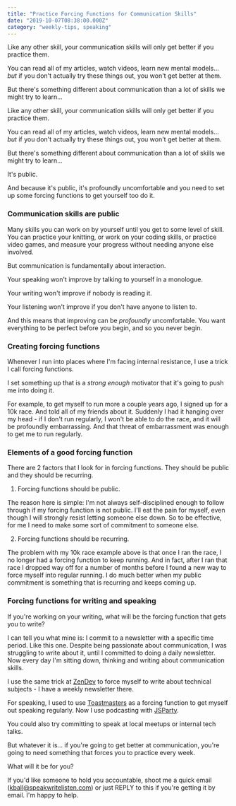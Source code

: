 ```yaml
---
title: "Practice Forcing Functions for Communication Skills"
date: "2019-10-07T08:38:00.000Z"
category: "weekly-tips, speaking"
---
```


Like any other skill, your communication skills will only get better if you practice them.

You can read all of my articles, watch videos, learn new mental models... *but* if you don't actually try these things out, you won't get better at them.

But there's something different about communication than a lot of skills we might try to learn...

<!-- more -->

Like any other skill, your communication skills will only get better if you practice them.

You can read all of my articles, watch videos, learn new mental models... *but* if you don't actually try these things out, you won't get better at them.

But there's something different about communication than a lot of skills we might try to learn...


It's public.

And because it's public, it's profoundly uncomfortable and you need to set up some forcing functions to get yourself too do it.

### Communication skills are public

Many skills you can work on by yourself until you get to some level of skill. You can practice your knitting, or work on your coding skills, or practice video games, and measure your progress without needing anyone else involved.

But communication is fundamentally about interaction.

Your speaking won't improve by talking to yourself in a monologue.

Your writing won't improve if nobody is reading it.

Your listening won't improve if you don't have anyone to listen to.

And this means that improving can be _profoundly_ uncomfortable. You want everything to be perfect before you begin, and so you never begin.

### Creating forcing functions

Whenever I run into places where I'm facing internal resistance, I use a trick I call forcing functions.

I set something up that is a _strong enough_ motivator that it's going to push me into doing it.

For example, to get myself to run more a couple years ago, I signed up for a 10k race. And told all of my friends about it. Suddenly I had it hanging over my head - if I don't run regularly, I won't be able to do the race, and it will be profoundly embarrassing. And that threat of embarrassment was enough to get me to run regularly.


### Elements of a good forcing function

There are 2 factors that I look for in forcing functions. They should be public and they should be recurring.

1. Forcing functions should be public.

The reason here is simple: I'm not always self-disciplined enough to follow through if my forcing function is not public. I'll eat the pain for myself, even though I will strongly resist letting someone else down. So to be effective, for me I need to make some sort of commitment to someone else.

2. Forcing functions should be recurring.

The problem with my 10k race example above is that once I ran the race, I no longer had a forcing function to keep running. And in fact, after I ran that race I dropped way off for a number of months before I found a new way to force myself into regular running. I do much better when my public commitment is something that is recurring and keeps coming up.

### Forcing functions for writing and speaking

If you're working on your writing, what will be the forcing function that gets you to write?

I can tell you what mine is: I commit to a newsletter with a specific time period. Like this one. Despite being passionate about communication, I was struggling to write about it, until I committed to doing a daily newsletter. Now every day I'm sitting down, thinking and writing about communication skills.

I use the same trick at [ZenDev](https://zendev.com) to force myself to write about technical subjects - I have a weekly newsletter there.

For speaking, I used to use [Toastmasters](https://www.toastmasters.org/) as a forcing function to get myself out speaking regularly. Now I use podcasting with [JSParty](https://changelog.com/jsparty).

You could also try committing to speak at local meetups or internal tech talks.

But whatever it is... if you're going to get better at communication, you're going to need something that forces you to practice every week.

What will it be for you?

If you'd like someone to hold you accountable, shoot me a quick email (kball@speakwritelisten.com) or just REPLY to this if you're getting it by email. I'm happy to help.

